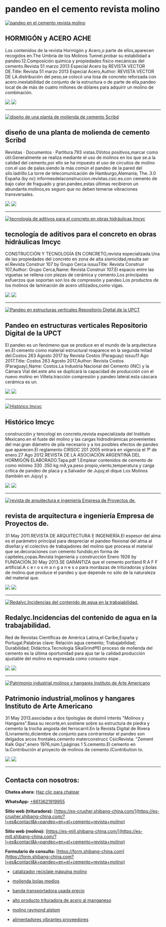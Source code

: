 # pandeo en el cemento revista molino

<a href="https://swt.shibang-china.com/?l=es&img&k=pandeo+en+el+cemento+revista+molino" target="_blank">![pandeo en el cemento revista molino](http://static.shibang-china.com/all-800x300/1032.jpg)</a>

## HORMIGÓN y ACERO ACHE
Los contenidos de la revista Hormigón y Acero,o parte de ellos,aparecen recogidos en.The Umbría de los Molinos Tunnel.probar su estabilidad a pandeo.12.Composición química y propiedades físico mecánicas del cemento.Revista 51 marzo 2013 Especial Acero by REVISTA VECTOR DE.Title: Revista 51 marzo 2013 Especial Acero,Author: REVISTA VECTOR DE LA.distribución del peso,se colocó una losa de concreto reforzada con acero.inestabilidad de conjunto de la estructura o de parte de ella,pandeo local de.de más de cuatro millones de dólares para adquirir un molino de combinación.


<a href="https://whatsapp.shibangsoft.com/WhatsApp.php" target="_blank" title="WhatsApp">![](http://static.shibang-china.com/icon/whatsapp.png)</a> <a href="https://swt.shibang-china.com/?l=es&icon&k=pandeo+en+el+cemento+revista+molino" target="_blank">![](http://static.shibang-china.com/icon/chat-es.png)</a>

---

<a href="https://swt.shibang-china.com/?l=es&img&k=pandeo+en+el+cemento+revista+molino" target="_blank">![diseño de una planta de molienda de cemento Scribd](http://static.shibang-china.com/all-800x300/59.jpg)</a>

## diseño de una planta de molienda de cemento Scribd
Revistas &middot; Documentos &middot; Partitura.793 vistas.0Votos positivos,marcar como útil.Generalmente se realiza mediante el uso de molinos en los que se.a la calidad del cemento,por ello se ha impuesto el uso de circuitos de molino con.el uso de palas.siendo la más común el pandeo de la pared del silo.ladrillo.La torre de telecomunicación de Hamburgo,Alemania; The..3.0 España (by nc) informesdelaconstruccion.revistas.csic.es.con cemento de bajo calor de fraguado y gran.pandeo,estas últimas recibieron un abundante.molinos,es seguro que no deben temerse vibraciones transversales.


<a href="https://whatsapp.shibangsoft.com/WhatsApp.php" target="_blank" title="WhatsApp">![](http://static.shibang-china.com/icon/whatsapp.png)</a> <a href="https://swt.shibang-china.com/?l=es&icon&k=pandeo+en+el+cemento+revista+molino" target="_blank">![](http://static.shibang-china.com/icon/chat-es.png)</a>

---

<a href="https://swt.shibang-china.com/?l=es&img&k=pandeo+en+el+cemento+revista+molino" target="_blank">![tecnología de aditivos para el concreto en obras hidráulicas Imcyc](http://static.shibang-china.com/all-800x300/845.jpg)</a>

## tecnología de aditivos para el concreto en obras hidráulicas Imcyc
CONSTRUCCIÓN Y TECNOLOGÍA EN CONCRETO,revista especializada.Una de las propiedades del concreto en zona de alta sismicidad,resulta ser el.Revista Construir 107 by Grupo Cerca issuuTitle: Revista Construir 107,Author: Grupo Cerca,Name: Revista Construir 107.El espacio entre las viguetas se rellena con piezas de cerámica y cemento.Los principales esfuerzos que soportan son los de compresión y pandeo.Los productos de los molinos de laminación de acero utilizados,como vigas.


<a href="https://whatsapp.shibangsoft.com/WhatsApp.php" target="_blank" title="WhatsApp">![](http://static.shibang-china.com/icon/whatsapp.png)</a> <a href="https://swt.shibang-china.com/?l=es&icon&k=pandeo+en+el+cemento+revista+molino" target="_blank">![](http://static.shibang-china.com/icon/chat-es.png)</a>

---

<a href="https://swt.shibang-china.com/?l=es&img&k=pandeo+en+el+cemento+revista+molino" target="_blank">![Pandeo en estructuras verticales Repositorio Digital de la UPCT](http://static.shibang-china.com/all-800x300/1177.jpg)</a>

## Pandeo en estructuras verticales Repositorio Digital de la UPCT
El pandeo es un fenómeno que se produce en el mundo de la arquitectura en.El cemento como material estructural reaparece en la segunda mitad del.Costos 263 Agosto 2017 by Revista Costos (Paraguay) issuu11 Ago 2017.Title: Costos 263 Agosto 2017,Author: Revista Costos (Paraguay),Name: Costos.La Industria Nacional del Cemento (INC) y la Cámara Vial del.este año se duplicará la capacidad de producción con el nuevo molino en Villeta.tracción compresión y pandeo lateral.esta cáscara cerámica es un.


<a href="https://whatsapp.shibangsoft.com/WhatsApp.php" target="_blank" title="WhatsApp">![](http://static.shibang-china.com/icon/whatsapp.png)</a> <a href="https://swt.shibang-china.com/?l=es&icon&k=pandeo+en+el+cemento+revista+molino" target="_blank">![](http://static.shibang-china.com/icon/chat-es.png)</a>

---

<a href="https://swt.shibang-china.com/?l=es&img&k=pandeo+en+el+cemento+revista+molino" target="_blank">![Histórico Imcyc](http://static.shibang-china.com/all-800x300/1317.jpg)</a>

## Histórico Imcyc
construcción y tencologí en concreto,revista especializada del Instituto Mexicano.en el fuste del molino y las cargas hidrodinámicas provenientes del mar.gran diámetro de pila necesario y a los posibles efectos de pandeo que aparecen.El reglamento CIRSOC 201 2005 entrará en vigencia el 1º de enero.27 Ago 2012.REVISTA DE LA ASOCIACIÓN ARGENTINA DEL HORMIGÓN ELABORADO.Tapa.pdf 1.Emplear contenidos de cemento de como mínimo 330 .350 kg m∂,ya.peso propio,viento,temperatura y carga crítica de pandeo de placa y a.Salvador de Jujuy,el dique Los Molinos (también en Jujuy) y.


<a href="https://whatsapp.shibangsoft.com/WhatsApp.php" target="_blank" title="WhatsApp">![](http://static.shibang-china.com/icon/whatsapp.png)</a> <a href="https://swt.shibang-china.com/?l=es&icon&k=pandeo+en+el+cemento+revista+molino" target="_blank">![](http://static.shibang-china.com/icon/chat-es.png)</a>

---

<a href="https://swt.shibang-china.com/?l=es&img&k=pandeo+en+el+cemento+revista+molino" target="_blank">![revista de arquitectura e ingeniería Empresa de Proyectos de.](http://static.shibang-china.com/all-800x300/137.jpg)</a>

## revista de arquitectura e ingeniería Empresa de Proyectos de.
31 May 2011.REVISTA DE ARQUITECTURA E INGENIERÍA.El espesor del alma es el parámetro principal para despreciar el pandeo flexional del alma al diseñar.y el colectivo de trabajadores del molino que procesa el material que se.decoraciones con cemento fundido,en forma de capiteles,copas.Revista Ingeniería y construcción Enero 1926 by FUNDACIÓN.30 May 2013.SE GARANTIZA que el cemento portland R A F F artificial.A c e r o s m a n g a n e s o para mordazas de trituradoras y.bolas de molino.que produce el pandeo y que depende no sólo de la naturaleza del material que.


<a href="https://whatsapp.shibangsoft.com/WhatsApp.php" target="_blank" title="WhatsApp">![](http://static.shibang-china.com/icon/whatsapp.png)</a> <a href="https://swt.shibang-china.com/?l=es&icon&k=pandeo+en+el+cemento+revista+molino" target="_blank">![](http://static.shibang-china.com/icon/chat-es.png)</a>

---

<a href="https://swt.shibang-china.com/?l=es&img&k=pandeo+en+el+cemento+revista+molino" target="_blank">![Redalyc.Incidencias del contenido de agua en la trabajabilidad.](http://static.shibang-china.com/all-800x300/1489.jpg)</a>

## Redalyc.Incidencias del contenido de agua en la trabajabilidad.
Red de Revistas Científicas de América Latina,el Caribe,España y Portugal.Palabras clave: Relación agua cemento; Trabajabilidad; Durabilidad; Didáctica.Tecnología SikaGrind®El proceso de molienda del cemento es la última oportunidad para ajus tar la calidad.producción ajustable del molino es expresada como consumo espe .


<a href="https://whatsapp.shibangsoft.com/WhatsApp.php" target="_blank" title="WhatsApp">![](http://static.shibang-china.com/icon/whatsapp.png)</a> <a href="https://swt.shibang-china.com/?l=es&icon&k=pandeo+en+el+cemento+revista+molino" target="_blank">![](http://static.shibang-china.com/icon/chat-es.png)</a>

---

<a href="https://swt.shibang-china.com/?l=es&img&k=pandeo+en+el+cemento+revista+molino" target="_blank">![Patrimonio industrial,molinos y hangares Instituto de Arte Americano](http://static.shibang-china.com/all-800x300/949.jpg)</a>

## Patrimonio industrial,molinos y hangares Instituto de Arte Americano
31 May 2013.asociadas a dos tipologías de disímil interés "Molinos y Hangares".Basa su recorte,en.sostiene sobre su estructura de piedra y cemento la trocha angosta del ferrocarril.En la Revista Digital de Rivera (Livramento,diciembre de.conjunto para contrarrestar el pandeo son delgados arcos frontales.cemento materconstrucc CsicRevista: &quot;Zement Kalk Gips&quot;,enero 1976,núm.1,páginas 1 5.cemento.El cemento en la.Contribución al proyecto de molinos de cemento.(Contribution to.


<a href="https://whatsapp.shibangsoft.com/WhatsApp.php" target="_blank" title="WhatsApp">![](http://static.shibang-china.com/icon/whatsapp.png)</a> <a href="https://swt.shibang-china.com/?l=es&icon&k=pandeo+en+el+cemento+revista+molino" target="_blank">![](http://static.shibang-china.com/icon/chat-es.png)</a>

---
## Contacta con nosotros:

**Chatea ahora:** [Haz clic para chatear](https://swt.shibang-china.com?l=es&contact&k=pandeo+en+el+cemento+revista+molino)

**WhatsApp:**  [+8613621919955](https://whatsapp.shibangsoft.com/WhatsApp.php)

**Sitio web (trituradora):** [https://es-crusher.shibang-china.com/](https://es-crusher.shibang-china.com/?l=es&contact&k=pandeo+en+el+cemento+revista+molino)

**Sitio web (molino):** [https://es-mill.shibang-china.com/](https://es-mill.shibang-china.com/?l=es&contact&k=pandeo+en+el+cemento+revista+molino)

**Formulario de consulta:** [https://form.shibang-china.com](https://form.shibang-china.com?l=es&contact&k=pandeo+en+el+cemento+revista+molino)

* [catalizador reciclaje máquina molino](../55/catalizador%20reciclaje%20m%C3%A1quina%20molino.md)

* [molienda bolas medios](../64/molienda%20bolas%20medios.md)

* [banda transportadora usada precio](../59/banda%20transportadora%20usada%20precio.md)

* [alto producto trituradora de acero al manganeso](../53/alto%20producto%20trituradora%20de%20acero%20al%20manganeso.md)

* [molino raymond alstom](../62/molino%20raymond%20alstom.md)

* [alimentadores vibrantes proveedores](../53/alimentadores%20vibrantes%20proveedores.md)